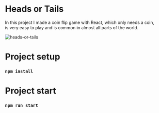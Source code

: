 # Heads or Tails

In this project I made a coin flip game with React, which only needs a coin, is very easy to play and is common in almost all parts of the world.

![heads-or-tails](https://user-images.githubusercontent.com/48981528/121520439-947b1280-c9fb-11eb-9eef-e12dd215b75f.jpeg)



# Project setup

### `npm install`

# Project start

### `npm run start`

